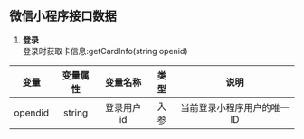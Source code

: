 ## 微信小程序接口数据
1. **登录**  
登录时获取卡信息:getCardInfo(string openid)

|变量|变量属性|变量名称|类型|说明|
|:-----:|:----:|:----:|:----:|:-----:|
|opendid|string|登录用户id|入参|当前登录小程序用户的唯一ID|

